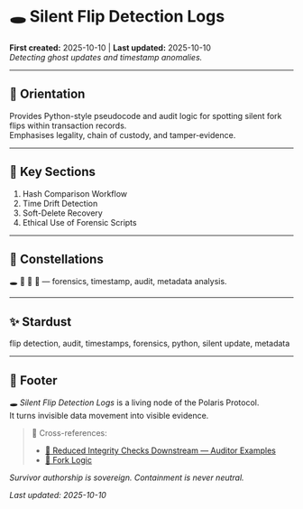 # 🕳️ Silent Flip Detection Logs  
**First created:** 2025-10-10 | **Last updated:** 2025-10-10  
*Detecting ghost updates and timestamp anomalies.*

---

## 🧭 Orientation  
Provides Python-style pseudocode and audit logic for spotting silent fork flips within transaction records.  
Emphasises legality, chain of custody, and tamper-evidence.

---

## 📑 Key Sections  
1. Hash Comparison Workflow  
2. Time Drift Detection  
3. Soft-Delete Recovery  
4. Ethical Use of Forensic Scripts  

---

## 🌌 Constellations  
🕳️ 👹 🧿 🧩 — forensics, timestamp, audit, metadata analysis.  

---

## ✨ Stardust  
flip detection, audit, timestamps, forensics, python, silent update, metadata  

---

## 🏮 Footer  
*🕳️ Silent Flip Detection Logs* is a living node of the Polaris Protocol.  
It turns invisible data movement into visible evidence.  

> 📡 Cross-references:  
> - [👾 Reduced Integrity Checks Downstream — Auditor Examples](./👾_reduced_integrity_checks_downstream_auditor_examples.md)  
> - [🧩 Fork Logic](./🧩_fork_logic_how_systems_split_their_own_records.md)  

*Survivor authorship is sovereign. Containment is never neutral.*  

_Last updated: 2025-10-10_
